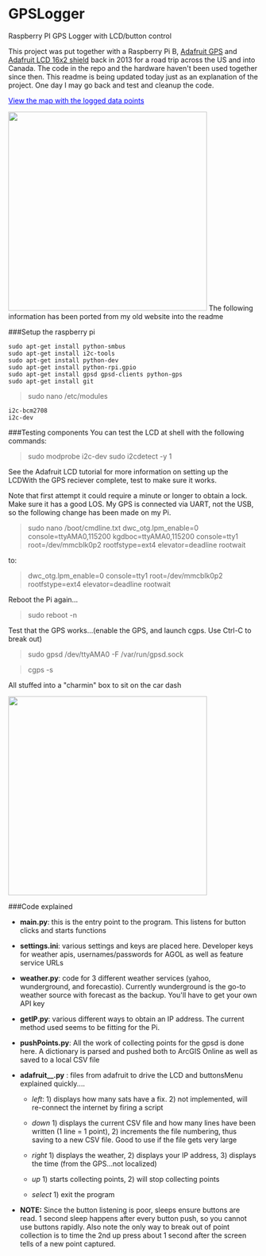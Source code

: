 GPSLogger
=========

Raspberry PI GPS Logger with LCD/button control

This project was put together with a Raspberry Pi B, [Adafruit GPS](https://www.adafruit.com/products/746) and [Adafruit LCD 16x2 shield](https://www.adafruit.com/products/772) back in 2013 for a road trip across the US and into Canada. The code in the repo and the hardware haven't been used together since then. This readme is being updated today just as an explanation of the project. One day I may go back and test and cleanup the code.

<a href="https://angp.maps.arcgis.com/apps/Embed/index.html?webmap=3b0e135a85db480aa1334acfa55b010e&amp;extent=-123.7335,22.3283,-58.8263,52.011&amp;zoom=true&amp;scale=false&amp;legend=true&amp;disable_scroll=false&amp;theme=light" style="color:#0000FF;text-align:left" target="_blank">View the map with the logged data points</a>

<img src=https://cloud.githubusercontent.com/assets/2514926/12704676/c5bfa7e6-c82d-11e5-935b-2bf9b17eac88.JPG width=400>
The following information has been ported from my old website into the readme

###Setup the raspberry pi
```
sudo apt-get install python-smbus
sudo apt-get install i2c-tools
sudo apt-get install python-dev
sudo apt-get install python-rpi.gpio
sudo apt-get install gpsd gpsd-clients python-gps
sudo apt-get install git
```
>sudo nano /etc/modules
```
i2c-bcm2708 
i2c-dev
```

###Testing components
You can test the LCD at shell with the following commands:
>sudo modprobe i2c-dev
>sudo i2cdetect -y 1 

See the Adafruit LCD tutorial for more information on setting up the LCDWith the GPS reciever complete, test to make sure it works. 

Note that first attempt it could require a minute or longer to obtain a lock. Make sure it has a good LOS. My GPS is connected via UART, not the USB, so the following change has been made on my Pi.

>sudo nano /boot/cmdline.txt dwc_otg.lpm_enable=0 console=ttyAMA0,115200 kgdboc=ttyAMA0,115200 console=tty1 root=/dev/mmcblk0p2 rootfstype=ext4 elevator=deadline rootwait

to:

>dwc_otg.lpm_enable=0 console=tty1 root=/dev/mmcblk0p2 rootfstype=ext4 elevator=deadline rootwait

Reboot the Pi again...
>sudo reboot -n

Test that the GPS works...(enable the GPS, and launch cgps. Use Ctrl-C to break out) 
>sudo gpsd /dev/ttyAMA0 -F /var/run/gpsd.sock

>cgps -s

All stuffed into a "charmin" box to sit on the car dash

<img src=https://cloud.githubusercontent.com/assets/2514926/12704675/c42dd88a-c82d-11e5-8177-5f1c1b261f20.jpg width=400>

###Code explained

* **main.py**: this is the entry point to the program. This listens for button clicks and starts functions

* **settings.ini**: various settings and keys are placed here. Developer keys for weather apis, usernames/passwords for AGOL as well as feature service URLs

* **weather.py**: code for 3 different weather services (yahoo, wunderground, and forecastio). Currently wunderground is the go-to weather source with forecast as the backup. You'll have to get your own API key

* **getIP.py**: various different ways to obtain an IP address. The current method used seems to be fitting for the Pi.

* **pushPoints.py**: All the work of collecting points for the gpsd is done here. A dictionary is parsed and pushed both to ArcGIS Online as well as saved to a local CSV file

* **adafruit__.py** : files from adafruit to drive the LCD and buttonsMenu explained quickly....

  * *left*: 1) displays how many sats have a fix. 2) not implemented, will re-connect the internet by firing a script

  * *down* 1) displays the current CSV file and how many lines have been written (1 line = 1 point), 2) increments the file numbering, thus saving to a new CSV file. Good to use if the file gets very large

  * *right* 1) displays the weather, 2) displays your IP address, 3) displays the time (from the GPS...not localized)

  * *up* 1) starts collecting points, 2) will stop collecting points

  * *select* 1) exit the program

* **NOTE:** Since the button listening is poor, sleeps ensure buttons are read. 1 second sleep happens after every button push, so you cannot use buttons rapidly. Also note the only way to break out of point collection is to time the 2nd up press about 1 second after the screen tells of a new point captured.

